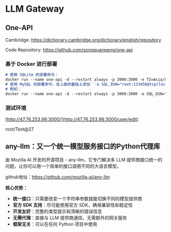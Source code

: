 # LLM Gateway

## One-API

Cambridge: <https://dictionary.cambridge.org/dictionary/english/repository>

Code Repository: <https://github.com/songquanpeng/one-api>

### 基于 Docker 进行部署

```Markdown
# 使用 SQLite 的部署命令：
docker run --name one-api -d --restart always -p 3000:3000 -e TZ=Asia/Shanghai -v /opt/jupyter-lab/one-api/data:/data justsong/one-api
# 使用 MySQL 的部署命令，在上面的基础上添加 `-e SQL_DSN="root:123456@tcp(localhost:3306)/oneapi"`，请自行修改数据库连接参数，不清楚如何修改请参见下面环境变量一节。
# 例如：
docker run --name one-api -d --restart always -p 3000:3000 -e SQL_DSN="root:123456@tcp(localhost:3306)/oneapi" -e TZ=Asia/Shanghai -v /home/ubuntu/data/one-api:/data justsong/one-api
```

### 测试环境

[http://47.76.253.98:3000/](http://47.76.253.98:3000/user/edit)

root/Test@27

## any-llm：又一个统一模型服务接口的Python代理库

由 Mozilla AI 开发的开源项目 - any-llm，它专门解决多 LLM 提供商接口统一的问题，让你可以用一个简单的接口调用不同的大语言模型。

github地址：https://github.com/mozilla-ai/any-llm

**核心优势：**

- **统一接口**：只需要改变一个字符串参数就能切换不同的模型提供商
- **官方 SDK 支持**：尽可能使用官方 SDK，确保兼容性和稳定性
- **开发友好**：完整的类型提示和清晰的错误信息
- **无需代理**：直接与 LLM 提供商通信，无需额外的网关服务
- **框架无关**：可以在任何 Python 项目中使用

